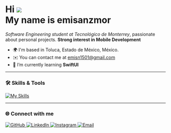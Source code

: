 Hi ![](https://user-images.githubusercontent.com/18350557/176309783-0785949b-9127-417c-8b55-ab5a4333674e.gif)  
My name is emisanzmor  
==================================================================

*Software Engineering student at Tecnológico de Monterrey*, passionate about personal projects. 
**Strong interest in Mobile Development**

* 🌍 I'm based in Toluca, Estado de México, México.  
* ✉️ You can contact me at [emisn1501@gmail.com](mailto:emisn1501@gmail.com)
* 🌱 I’m currently learning **SwiftUI**

---


### 🛠️ Skills & Tools

<p align="left">
  <a href="https://skillicons.dev" target="_blank">
    <img src="https://skillicons.dev/icons?i=java,cpp,php,html,css,mysql,swift,linux,vscode,apple&theme=dark&perline=10" alt="My Skills" />
  </a>
</p>

---

### 🌐 Connect with me

<p align="left">
  <a href="https://github.com/emisanzmor">
    <img alt="GitHub" src="https://img.shields.io/badge/-GitHub-181717?style=flat&logo=github&logoColor=white"/>
  </a>
  <a href="https://www.linkedin.com/in/emisanzmor/">
    <img alt="LinkedIn" src="https://img.shields.io/badge/-LinkedIn-0A66C2?style=flat&logo=linkedin&logoColor=white"/>
  </a>
  <a href="https://www.instagram.com/emisanzmor">
    <img alt="Instagram" src="https://img.shields.io/badge/-Instagram-E4405F?style=flat&logo=instagram&logoColor=white"/>
  </a>
  <a href="mailto:emisn1501@gmail.com">
    <img alt="Email" src="https://img.shields.io/badge/-Email-EA4335?style=flat&logo=gmail&logoColor=white"/>
  </a>
</p>

